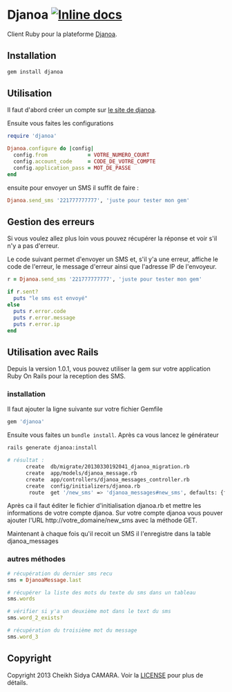 Djanoa [![Inline docs](http://inch-pages.github.io/github/scicasoft/djanoa.png)](http://inch-pages.github.io/github/scicasoft/djanoa)
======

Client Ruby pour la plateforme [Djanoa](http://www.djanoa.com).

Installation
------------
```bash
gem install djanoa
```

Utilisation
-----------

Il faut d'abord créer un compte sur [le site de djanoa](http://www.djanoa.com).

Ensuite vous faites les configurations
```ruby
require 'djanoa'

Djanoa.configure do |config|
  config.from             = VOTRE_NUMERO_COURT
  config.account_code     = CODE_DE_VOTRE_COMPTE
  config.application_pass = MOT_DE_PASSE
end
```

ensuite pour envoyer un SMS il suffit de faire :

```ruby
Djanoa.send_sms '221777777777', 'juste pour tester mon gem'
```

Gestion des erreurs
-------------------

Si vous voulez allez plus loin vous pouvez récupérer la réponse et voir s'il n'y a pas d'erreur.

Le code suivant permet d'envoyer un SMS et, s'il y'a une erreur, affiche le code de l'erreur, le message d'erreur ainsi que l'adresse IP de l'envoyeur.
```ruby
r = Djanoa.send_sms '221777777777', 'juste pour tester mon gem'

if r.sent?
  puts "le sms est envoyé"
else
  puts r.error.code
  puts r.error.message
  puts r.error.ip
end
```

Utilisation avec Rails
----------------------

Depuis la version 1.0.1, vous pouvez utiliser la gem sur votre application Ruby On Rails pour la reception des SMS.

### installation

Il faut ajouter la ligne suivante sur votre fichier Gemfile
```ruby
gem 'djanoa'
```
Ensuite vous faites un `bundle install`. Après ca vous lancez le générateur
```bash
rails generate djanoa:install

# résultat :
      create  db/migrate/20130330192041_djanoa_migration.rb
      create  app/models/djanoa_message.rb
      create  app/controllers/djanoa_messages_controller.rb
      create  config/initializers/djanoa.rb
       route  get '/new_sms' => 'djanoa_messages#new_sms', defaults: {format: 'xml'}
```
Après ca il faut éditer le fichier d'initialisation djanoa.rb et mettre les informations de votre compte djanoa.
Sur votre compte djanoa vous pouver ajouter l'URL http://votre_domaine/new_sms avec la méthode GET.

Maintenant à chaque fois qu'il recoit un SMS il l'enregistre dans la table djanoa_messages

### autres méthodes

```ruby
# récupération du dernier sms recu
sms = DjanoaMessage.last

# récupérer la liste des mots du texte du sms dans un tableau
sms.words

# vérifier si y'a un deuxième mot dans le text du sms
sms.word_2_exists?

# récupération du troisième mot du message
sms.word_3
```

Copyright
---------
Copyright 2013 Cheikh Sidya CAMARA. Voir la [LICENSE](https://github.com/scicasoft/djanoa/blob/master/LICENSE.md) pour plus de détails.
